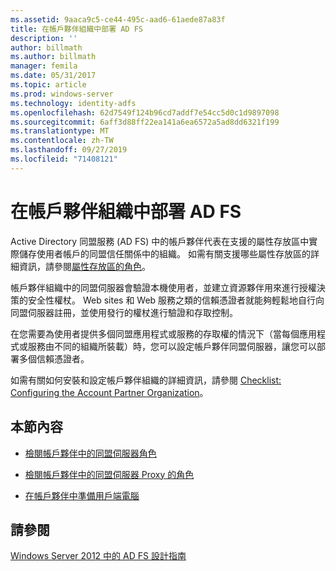 ```yaml
---
ms.assetid: 9aaca9c5-ce44-495c-aad6-61aede87a83f
title: 在帳戶夥伴組織中部署 AD FS
description: ''
author: billmath
ms.author: billmath
manager: femila
ms.date: 05/31/2017
ms.topic: article
ms.prod: windows-server
ms.technology: identity-adfs
ms.openlocfilehash: 62d7549f124b96cd7addf7e54cc5d0c1d9897098
ms.sourcegitcommit: 6aff3d88ff22ea141a6ea6572a5ad8dd6321f199
ms.translationtype: MT
ms.contentlocale: zh-TW
ms.lasthandoff: 09/27/2019
ms.locfileid: "71408121"
---
```

# <a name="deploying-ad-fs-in-the-account-partner-organization"></a>在帳戶夥伴組織中部署 AD FS

Active Directory 同盟服務 \(AD FS\) 中的帳戶夥伴代表在支援的屬性存放區中實際儲存使用者帳戶的同盟信任關係中的組織。 如需有關支援哪些屬性存放區的詳細資訊，請參閱[屬性存放區的角色](../../ad-fs/technical-reference/The-Role-of-Attribute-Stores.md)。  
  
帳戶夥伴組織中的同盟伺服器會驗證本機使用者，並建立資源夥伴用來進行授權決策的安全性權杖。 Web sites 和 Web 服務之類的信賴憑證者就能夠輕鬆地自行向同盟伺服器註冊，並使用發行的權杖進行驗證和存取控制。  
  
在您需要為使用者提供多個同盟應用程式或服務的存取權的情況下（當每個應用程式或服務由不同的組織所裝載）時，您可以設定帳戶夥伴同盟伺服器，讓您可以部署多個信賴憑證者。  
  
如需有關如何安裝和設定帳戶夥伴組織的詳細資訊，請參閱 [Checklist: Configuring the Account Partner Organization](../../ad-fs/deployment/Checklist--Configuring-the-Account-Partner-Organization.md)。  
  
## <a name="in-this-section"></a>本節內容  
  
-   [檢閱帳戶夥伴中的同盟伺服器角色](Review-the-Role-of-the-Federation-Server-in-the-Account-Partner.md)  
  
-   [檢閱帳戶夥伴中的同盟伺服器 Proxy 的角色](Review-the-Role-of-the-Federation-Server-Proxy-in-the-Account-Partner.md)  
  
-   [在帳戶夥伴中準備用戶端電腦](Prepare-Client-Computers-in-the-Account-Partner.md)  
  
## <a name="see-also"></a>請參閱
[Windows Server 2012 中的 AD FS 設計指南](AD-FS-Design-Guide-in-Windows-Server-2012.md)
